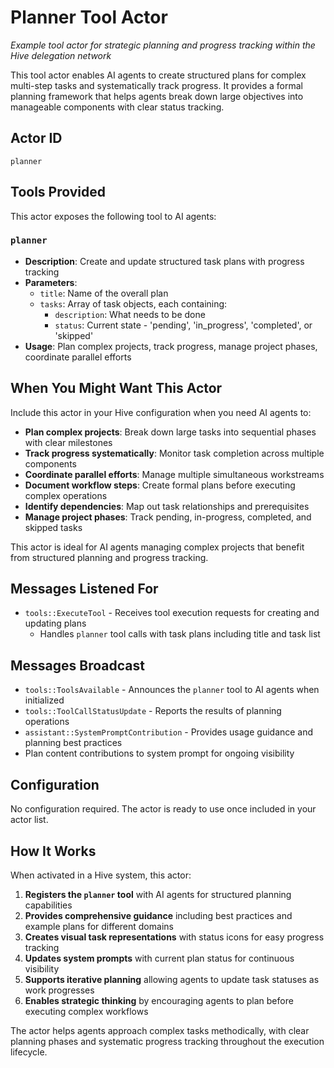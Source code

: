 # Planner Tool Actor

*Example tool actor for strategic planning and progress tracking within the Hive delegation network*

This tool actor enables AI agents to create structured plans for complex multi-step tasks and systematically track progress. It provides a formal planning framework that helps agents break down large objectives into manageable components with clear status tracking.

## Actor ID
`planner`

## Tools Provided

This actor exposes the following tool to AI agents:

### `planner`
- **Description**: Create and update structured task plans with progress tracking
- **Parameters**:
  - `title`: Name of the overall plan
  - `tasks`: Array of task objects, each containing:
    - `description`: What needs to be done
    - `status`: Current state - 'pending', 'in_progress', 'completed', or 'skipped'
- **Usage**: Plan complex projects, track progress, manage project phases, coordinate parallel efforts

## When You Might Want This Actor

Include this actor in your Hive configuration when you need AI agents to:

- **Plan complex projects**: Break down large tasks into sequential phases with clear milestones
- **Track progress systematically**: Monitor task completion across multiple components
- **Coordinate parallel efforts**: Manage multiple simultaneous workstreams
- **Document workflow steps**: Create formal plans before executing complex operations
- **Identify dependencies**: Map out task relationships and prerequisites
- **Manage project phases**: Track pending, in-progress, completed, and skipped tasks

This actor is ideal for AI agents managing complex projects that benefit from structured planning and progress tracking.

## Messages Listened For

- `tools::ExecuteTool` - Receives tool execution requests for creating and updating plans
  - Handles `planner` tool calls with task plans including title and task list

## Messages Broadcast

- `tools::ToolsAvailable` - Announces the `planner` tool to AI agents when initialized
- `tools::ToolCallStatusUpdate` - Reports the results of planning operations
- `assistant::SystemPromptContribution` - Provides usage guidance and planning best practices
- Plan content contributions to system prompt for ongoing visibility

## Configuration

No configuration required. The actor is ready to use once included in your actor list.

## How It Works

When activated in a Hive system, this actor:

1. **Registers the `planner` tool** with AI agents for structured planning capabilities
2. **Provides comprehensive guidance** including best practices and example plans for different domains
3. **Creates visual task representations** with status icons for easy progress tracking
4. **Updates system prompts** with current plan status for continuous visibility
5. **Supports iterative planning** allowing agents to update task statuses as work progresses
6. **Enables strategic thinking** by encouraging agents to plan before executing complex workflows

The actor helps agents approach complex tasks methodically, with clear planning phases and systematic progress tracking throughout the execution lifecycle.